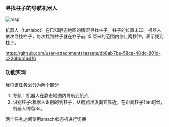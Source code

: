 

### 寻找柱子的导航机器人

![map](https://github.com/user-attachments/assets/4548cdfa-fbea-47af-87e7-cf186edc299e)



机器人（turtlebot）在已知静态地图的情况寻找柱子。柱子的位置未知。机器人依次寻找柱子，每次找到柱子就在柱子前 15 厘米的范围内停止两秒钟，表示找到柱子。



https://github.com/user-attachments/assets/db8ab7be-58ca-48dc-801d-c226bba164f6

### 功能实现
我将该任务划分为两个部分
1.  导航：机器人在静态地图内导航到航点
2.  识别柱子:机器人识别的到柱子，从航点出发向它靠近。在距离柱子15m时候，机器人停留3s。
   
两个任务之间使用smach状态机进行切换
